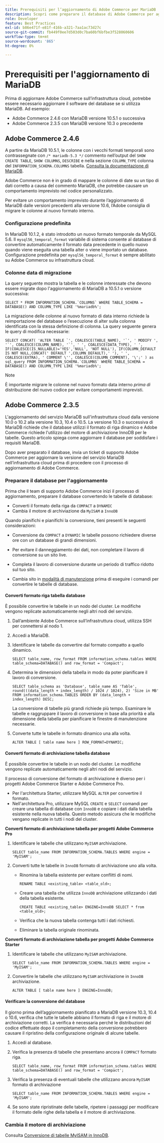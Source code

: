 ```yaml
---
title: Prerequisiti per l’aggiornamento di Adobe Commerce per MariaDB
description: Scopri come preparare il database di Adobe Commerce per aggiornare MariaDB da una versione precedente.
role: Developer
feature: Best Practices
exl-id: b86e471f-e81f-416b-a321-7aa1ac73d27c
source-git-commit: fb449f0ee7d503d0c7ba60bf6bfbe3f528060606
workflow-type: tm+mt
source-wordcount: '865'
ht-degree: 0%

---
```



# Prerequisiti per l&#39;aggiornamento di MariaDB

Prima di aggiornare Adobe Commerce sull’infrastruttura cloud, potrebbe essere necessario aggiornare il software del database se si utilizza MariaDB. Ad esempio:

- Adobe Commerce 2.4.6 con MariaDB versione 10.5.1 o successiva
- Adobe Commerce 2.3.5 con MariaDB versione 10.3 o precedente

## Adobe Commerce 2.4.6

A partire da MariaDB 10.5.1, le colonne con i vecchi formati temporali sono contrassegnate con `/* mariadb-5.3 */` commento nell’output del `SHOW CREATE TABLE`, `SHOW COLUMNS`, `DESCRIBE` e nella sezione `COLUMN_TYPE` colonna del `INFORMATION_SCHEMA.COLUMNS` tabella. [Consulta la documentazione di MariaDB](https://mariadb.com/kb/en/datetime/#internal-format).

Adobe Commerce non è in grado di mappare le colonne di date su un tipo di dati corretto a causa del commento MariaDB, che potrebbe causare un comportamento imprevisto nel codice personalizzato.

Per evitare un comportamento imprevisto durante l’aggiornamento di MariaDB dalle versioni precedenti alla versione 10.6, l’Adobe consiglia di migrare le colonne al nuovo formato interno.

### Configurazione predefinita

In MariaDB 10.1.2, è stato introdotto un nuovo formato temporale da MySQL 5.6. Il `mysql56_temporal_format` variabile di sistema consente al database di convertire automaticamente il formato data precedente in quello nuovo quando viene eseguita una tabella alter o viene importato un database. Configurazione predefinita per `mysql56_temporal_format` è sempre abilitato su Adobe Commerce su infrastruttura cloud.

### Colonne data di migrazione

La query seguente mostra la tabella e le colonne interessate che devono essere migrate dopo l&#39;aggiornamento di MariaDB a 10.5.1 o versione successiva:

```mysql
SELECT * FROM INFORMATION_SCHEMA.`COLUMNS` WHERE TABLE_SCHEMA = DATABASE() AND COLUMN_TYPE LIKE '%mariadb%';
```

La migrazione delle colonne al nuovo formato di data interno richiede la reimportazione del database o l’esecuzione di alter sulla colonna identificata con la stessa definizione di colonna. La query seguente genera le query di modifica necessarie:

```mysql
SELECT CONCAT( 'ALTER TABLE `', COALESCE(TABLE_NAME), '`', ' MODIFY ', '`', COALESCE(COLUMN_NAME), '`', ' ', COALESCE(DATA_TYPE), ' ', IF(COALESCE(IS_NULLABLE)='YES','NULL', 'NOT NULL'), IF(COLUMN_DEFAULT IS NOT NULL,CONCAT(' DEFAULT ',COLUMN_DEFAULT),' '), ' ', COALESCE(EXTRA), ' COMMENT \'', COALESCE(COLUMN_COMMENT), '\';' ) as sql_query FROM INFORMATION_SCHEMA.`COLUMNS` WHERE TABLE_SCHEMA = DATABASE() AND COLUMN_TYPE LIKE '%mariadb%';
```

>[!NOTE]
>
>È importante migrare le colonne nel nuovo formato data interno _prima di_ distribuzione del nuovo codice per evitare comportamenti imprevisti.

## Adobe Commerce 2.3.5

L&#39;aggiornamento del servizio MariaDB sull&#39;infrastruttura cloud dalla versione 10.0 o 10.2 alla versione 10.3, 10.4 o 10.5. La versione 10.3 o successiva di MariaDB richiede che il database utilizzi il formato di riga dinamico e Adobe Commerce richiede l&#39;utilizzo del motore di archiviazione InnoDB per le tabelle. Questo articolo spiega come aggiornare il database per soddisfare i requisiti MariaDB.

Dopo aver preparato il database, invia un ticket di supporto Adobe Commerce per aggiornare la versione del servizio MariaDB nell’infrastruttura cloud prima di procedere con il processo di aggiornamento di Adobe Commerce.

### Preparare il database per l&#39;aggiornamento

Prima che il team di supporto Adobe Commerce inizi il processo di aggiornamento, preparare il database convertendo le tabelle di database:

- Converti il formato della riga da `COMPACT` a `DYNAMIC`
- Cambia il motore di archiviazione da `MyISAM` a `InnoDB`

Quando pianifichi e pianifichi la conversione, tieni presenti le seguenti considerazioni:

- Conversione da `COMPACT` a `DYNAMIC` le tabelle possono richiedere diverse ore con un database di grandi dimensioni.

- Per evitare il danneggiamento dei dati, non completare il lavoro di conversione su un sito live.

- Completa il lavoro di conversione durante un periodo di traffico ridotto sul tuo sito.

- Cambia sito in [modalità di manutenzione](../../../installation/tutorials/maintenance-mode.md) prima di eseguire i comandi per convertire le tabelle di database.

#### Converti formato riga tabella database

È possibile convertire le tabelle in un nodo del cluster. Le modifiche vengono replicate automaticamente negli altri nodi del servizio.

1. Dall’ambiente Adobe Commerce sull’infrastruttura cloud, utilizza SSH per connettersi al nodo 1.

1. Accedi a MariaDB.

1. Identificare le tabelle da convertire dal formato compatto a quello dinamico.

   ```mysql
   SELECT table_name, row_format FROM information_schema.tables WHERE table_schema=DATABASE() and row_format = 'Compact';
   ```

1. Determina le dimensioni della tabella in modo da poter pianificare il lavoro di conversione.

   ```mysql
   SELECT table_schema as 'Database', table_name AS 'Table', round(((data_length + index_length) / 1024 / 1024), 2) 'Size in MB' FROM information_schema.TABLES ORDER BY (data_length + index_length) DESC;
   ```

   La conversione di tabelle più grandi richiede più tempo. Esaminare le tabelle e raggruppare il lavoro di conversione in base alla priorità e alla dimensione della tabella per pianificare le finestre di manutenzione necessarie.

1. Converte tutte le tabelle in formato dinamico una alla volta.

   ```mysql
   ALTER TABLE [ table name here ] ROW_FORMAT=DYNAMIC;
   ```

#### Converti formato di archiviazione tabella database

È possibile convertire le tabelle in un nodo del cluster. Le modifiche vengono replicate automaticamente negli altri nodi del servizio.

Il processo di conversione del formato di archiviazione è diverso per i progetti Adobe Commerce Starter e Adobe Commerce Pro.

- Per l&#39;architettura Starter, utilizzare MySQL `ALTER` per convertire il formato.
- Nell&#39;architettura Pro, utilizzare MySQL `CREATE` e `SELECT` comandi per creare una tabella di database con `InnoDB` e copiare i dati dalla tabella esistente nella nuova tabella. Questo metodo assicura che le modifiche vengano replicate in tutti i nodi del cluster.

**Converti formato di archiviazione tabella per progetti Adobe Commerce Pro**

1. Identificare le tabelle che utilizzano `MyISAM` archiviazione.

   ```mysql
   SELECT table_name FROM INFORMATION_SCHEMA.TABLES WHERE engine = 'MyISAM';
   ```

1. Converti tutte le tabelle in `InnoDB` formato di archiviazione uno alla volta.

   - Rinomina la tabella esistente per evitare conflitti di nomi.

     ```mysql
     RENAME TABLE <existing_table> <table_old>;
     ```

   - Creare una tabella che utilizza `InnoDB` archiviazione utilizzando i dati della tabella esistente.

     ```mysql
     CREATE TABLE <existing_table> ENGINE=InnoDB SELECT * from <table_old>;
     ```

   - Verifica che la nuova tabella contenga tutti i dati richiesti.

   - Eliminare la tabella originale rinominata.


**Converti formato di archiviazione tabella per progetti Adobe Commerce Starter**

1. Identificare le tabelle che utilizzano `MyISAM` archiviazione.

   ```mysql
   SELECT table_name FROM INFORMATION_SCHEMA.TABLES WHERE engine = 'MyISAM';
   ```

1. Convertire le tabelle che utilizzano `MyISAM` archiviazione in `InnoDB` archiviazione.

   ```mysql
   ALTER TABLE [ table name here ] ENGINE=InnoDB;
   ```

#### Verificare la conversione del database

Il giorno prima dell’aggiornamento pianificato a MariaDB versione 10.3, 10.4 o 10.6, verifica che tutte le tabelle abbiano il formato di riga e il motore di archiviazione corretti. La verifica è necessaria perché le distribuzioni del codice effettuate dopo il completamento della conversione potrebbero causare il ripristino della configurazione originale di alcune tabelle.

1. Accedi al database.

1. Verifica la presenza di tabelle che presentano ancora il `COMPACT` formato riga.

   ```mysql
   SELECT table_name, row_format FROM information_schema.tables WHERE table_schema=DATABASE() and row_format = 'Compact';
   ```

1. Verifica la presenza di eventuali tabelle che utilizzano ancora `MyISAM` formato di archiviazione

   ```mysql
   SELECT table_name FROM INFORMATION_SCHEMA.TABLES WHERE engine = 'MyISAM';
   ```

1. Se sono state ripristinate delle tabelle, ripetere i passaggi per modificare il formato delle righe della tabella e il motore di archiviazione.

### Cambia il motore di archiviazione

Consulta [Conversione di tabelle MyISAM in InnoDB](../planning/database-on-cloud.md).
